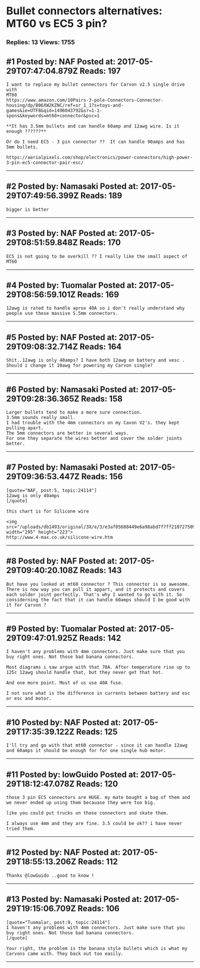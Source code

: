 # Bullet connectors alternatives: MT60 vs EC5 3 pin?

### Replies: 13 Views: 1755

## \#1 Posted by: NAF Posted at: 2017-05-29T07:47:04.879Z Reads: 197

```
I want to replace my bullet connectors for Carvon v2.5 single drive with 
MT60 
https://www.amazon.com/10Pairs-3-pole-Connectors-Connector-housing/dp/B06XW2KZNC/ref=sr_1_1?s=toys-and-games&ie=UTF8&qid=1496043792&sr=1-1-spons&keywords=mt60+connector&psc=1

**It has 3.5mm bullets and can handle 60amp and 12awg wire. Is it enough ??????**

Or do I need EC5 - 3 pin connector ??  It can handle 90amps and has 5mm bullets. 

https://aerialpixels.com/shop/electronics/power-connectors/high-power-3-pin-ec5-connector-pair-esc/
```

---
## \#2 Posted by: Namasaki Posted at: 2017-05-29T07:49:56.399Z Reads: 189

```
bigger is better
```

---
## \#3 Posted by: NAF Posted at: 2017-05-29T08:51:59.848Z Reads: 170

```
EC5 is not going to be overkill ?? I really like the small aspect of MT60
```

---
## \#4 Posted by: Tuomalar Posted at: 2017-05-29T08:56:59.101Z Reads: 169

```
12awg is rated to handle aprox 40A so i don't really understand why people use these massive 5.5mm connectors.
```

---
## \#5 Posted by: NAF Posted at: 2017-05-29T09:08:32.714Z Reads: 164

```
Shit..12awg is only 40amps? I have both 12awg on battery and vesc . Should i change it 10awg for powering my Carvon single?
```

---
## \#6 Posted by: Namasaki Posted at: 2017-05-29T09:28:36.365Z Reads: 158

```
Larger bullets tend to make a more sure connection. 
3.5mm sounds really small. 
I had trouble with the 4mm connectors on my Cavon V2's. they kept pulling apart. 
The 5mm connectors are better in several ways. 
For one they separate the wires better and cover the solder joints better.
```

---
## \#7 Posted by: Namasaki Posted at: 2017-05-29T09:36:53.447Z Reads: 156

```
[quote="NAF, post:5, topic:24114"]
12awg is only 40amps
[/quote]

this chart is for Silicone wire

<img src="/uploads/db1493/original/3X/e/3/e3af05688449e6a98abd7f7ff210727509424248.png" width="295" height="223">
http://www.4-max.co.uk/silicone-wire.htm
```

---
## \#8 Posted by: NAF Posted at: 2017-05-29T09:40:20.108Z Reads: 143

```
But have you looked at mt60 connector ? This connector is so awesome.  There is now way you can pull it appart, and it protects and covers each solder joint perfectly. That's why I wanted to go with it. So considerning the fact that it can handle 60amps should I be good with it for Carvon ?
```

---
## \#9 Posted by: Tuomalar Posted at: 2017-05-29T09:47:01.925Z Reads: 142

```
I haven't any problems with 4mm connectors. Just make sure that you buy right ones. Not those bad banana connectors. 

Most diagrams i saw argue with that 70A. After temperature rise up to 125c 12awg should handle that, but they never get that hot. 

And one more point. Most of us use 40A fuse. 

I not sure what is the difference in currents between battery and esc or esc and motor.
```

---
## \#10 Posted by: NAF Posted at: 2017-05-29T17:35:39.122Z Reads: 125

```
I'll try and go with that mt60 connector - since it can handle 12awg and 60amps it should be enough for for one single hub motor.
```

---
## \#11 Posted by: lowGuido Posted at: 2017-05-29T18:12:47.078Z Reads: 120

```
those 3 pin EC5 connectors are HUGE. my mate bought a bag of them and we never ended up using them becauase they were too big.

like you could put trucks on those connectors and skate them.

I always use 4mm and they are fine. 3.5 could be ok?? i have never tried them.
```

---
## \#12 Posted by: NAF Posted at: 2017-05-29T18:55:13.206Z Reads: 112

```
Thanks @lowGuido ..good to know !
```

---
## \#13 Posted by: Namasaki Posted at: 2017-05-29T19:15:06.709Z Reads: 106

```
[quote="Tuomalar, post:9, topic:24114"]
I haven't any problems with 4mm connectors. Just make sure that you buy right ones. Not those bad banana connectors.
[/quote]

Your right, the problem is the banana style bullets which is what my Carvons came with. They back out too easily.
```

---
